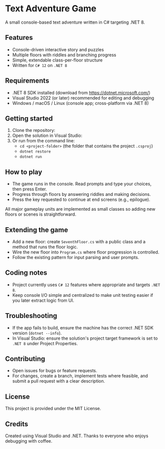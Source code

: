 # Text Adventure Game

A small console-based text adventure written in C# targeting .NET 8.

## Features
- Console-driven interactive story and puzzles
- Multiple floors with riddles and branching progress
- Simple, extendable class-per-floor structure
- Written for `C# 12` on `.NET 8`

## Requirements
- .NET 8 SDK installed (download from https://dotnet.microsoft.com/)
- Visual Studio 2022 (or later) recommended for editing and debugging
- Windows / macOS / Linux (console app; cross-platform via .NET 8)

## Getting started

1. Clone the repository:
2. Open the solution in Visual Studio:
3. Or run from the command line:
   - `cd <project-folder>` (the folder that contains the project `.csproj`)
   - `dotnet restore`
   - `dotnet run`

## How to play
- The game runs in the console. Read prompts and type your choices, then press Enter.
- Progress through floors by answering riddles and making decisions.
- Press the key requested to continue at end screens (e.g., epilogue).

All major gameplay units are implemented as small classes so adding new floors or scenes is straightforward.

## Extending the game
- Add a new floor: create `SeventhFloor.cs` with a public class and a method that runs the floor logic.
- Wire the new floor into `Program.cs` where floor progression is controlled.
- Follow the existing pattern for input parsing and user prompts.

## Coding notes
- Project currently uses `C# 12` features where appropriate and targets `.NET 8`.
- Keep console I/O simple and centralized to make unit testing easier if you later extract logic from UI.

## Troubleshooting
- If the app fails to build, ensure the machine has the correct .NET SDK version (`dotnet --info`).
- In Visual Studio: ensure the solution's project target framework is set to `.NET 8` under Project Properties.

## Contributing
- Open issues for bugs or feature requests.
- For changes, create a branch, implement tests where feasible, and submit a pull request with a clear description.

## License
This project is provided under the MIT License.

## Credits
Created using Visual Studio and .NET. Thanks to everyone who enjoys debugging with coffee.
